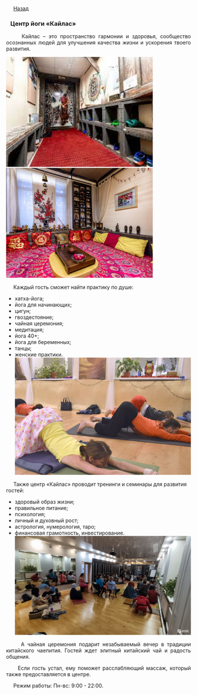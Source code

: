 &nbsp;&nbsp;&nbsp;&nbsp;&nbsp;[Назад](/zdorovii_turism.md)

### &nbsp;&nbsp;&nbsp;Центр йоги «Кайлас»
<p style="text-align:  justify;">
&nbsp;&nbsp;&nbsp;&nbsp;&nbsp;Кайлас – это пространство гармонии и здоровья, сообщество осознанных людей для улучшения качества жизни и ускорения твоего развития.
</p>

<img src="/images/kailas.jpg" alt="кайлас" width="400"/>&nbsp;&nbsp;<img src="/images/kailas_3.jpg" alt="кайлас" width="400"/>

&nbsp;&nbsp;&nbsp;&nbsp;&nbsp;Каждый гость сможет найти практику по душе:
- хатха-йога;
- йога для начинающих;
- цигун;
- гвоздестояние;
- чайная церемония;
- медитация;
- йога 40+;
- йога для беременных;
- танцы;
- женские практики.
![кайлас](/images/kailas_2.webp) 

&nbsp;&nbsp;&nbsp;&nbsp;&nbsp;Также центр «Кайлас» проводит тренинги и семинары для развития гостей:
- здоровый образ жизни;
- правильное питание;
- психология;
- личный и духовный рост;
- астрология, нумерология, таро;
- финансовая грамотность, инвестирование.
![кайлас](/images/kailas_4.jpg) 
<p style="text-align:  justify;">
&nbsp;&nbsp;&nbsp;&nbsp;&nbsp;А чайная церемония подарит незабываемый вечер в традиции китайского чаепития. Гостей ждет элитный китайский чай и радость общения. 
</p>
<p style="text-align:  justify;">
&nbsp;&nbsp;&nbsp;&nbsp;&nbsp;Если гость устал, ему поможет расслабляющий массаж, который также предоставляется в центре.
</p>
&nbsp;&nbsp;&nbsp;&nbsp;&nbsp;Режим работы: Пн-вс: 9:00 - 22:00.